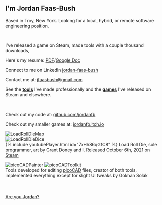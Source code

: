 ## I'm Jordan Faas-Bush

Based in Troy, New York. Looking for a local, hybrid, or remote software engineering position.

<br>

I've released a game on Steam, made tools with a couple thousand downloads, 

Here's my resume: [PDF](https://drive.google.com/file/d/1c2pYPh59pDyO9o0smuTyoJkJJCYdKWSx/view?usp=sharing)/[Google Doc](https://docs.google.com/document/d/1nBv9szHuwIFOZdpXpXpcxDF5yiCSN8jls1-q_kKc4Fo/edit?usp=sharing)

Connect to me on LinkedIn [jordan-faas-bush](https://www.linkedin.com/in/jordan-faas-bush/)

Contact me at: [jfaasbush@gmail.com](mailto:jfaasbush@gmail.com)

See the <b>[tools](Tabs/Tools)</b> I've made professionally and the <b>[games](Tabs/Games)</b> I've released on Steam and elsewhere.

<br>

Check out my code at: [github.com/jordanfb](https://github.com/jordanfb)

Check out my smaller games at: [jordanfb.itch.io](https://jordanfb.itch.io)

![LoadRollDieMap](https://jordanfaasbush.com/Images/livelyMapVideoTrimmedGifOptimized.gif)<br>
![LoadRollDieDice](https://jordanfaasbush.com/Images/d10gifshowcase.gif)<br>
{% include youtubePlayer.html id="7xHh86qGfC8" %}
Load Roll Die, sole programmer, art by Grant Doney and I. Released October 6th, 2021 on [Steam](https://store.steampowered.com/app/1410140/Load_Roll_Die/)

![picoCADPainter](https://jordanfb.github.io/Images/picoCADPainterScreenshot.png)
![picoCADToolkit](https://jordanfb.github.io/Images/picoCADToolkitScreenshot.png)<br>
Tools developed for editing [picoCAD](https://johanpeitz.itch.io/picocad) files, creator of both tools, implemented everything except for slight UI tweaks by Gokhan Solak
<br>
<br>
<br>
<br>
[Are you Jordan?](./amIjordan.html)
